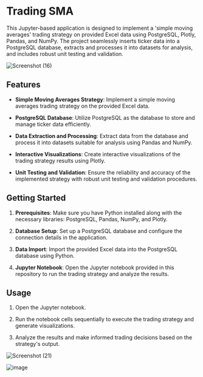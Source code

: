 # Trading SMA 

This Jupyter-based application is designed to implement a 'simple moving averages' trading strategy on provided Excel data using PostgreSQL, Plotly, Pandas, and NumPy. The project seamlessly inserts ticker data into a PostgreSQL database, extracts and processes it into datasets for analysis, and includes robust unit testing and validation.

![Screenshot (16)](https://user-images.githubusercontent.com/86948743/218146318-6e753295-ab64-45cd-b46a-e8a40f8e3d1f.png)


## Features

- **Simple Moving Averages Strategy**: Implement a simple moving averages trading strategy on the provided Excel data.

- **PostgreSQL Database**: Utilize PostgreSQL as the database to store and manage ticker data efficiently.

- **Data Extraction and Processing**: Extract data from the database and process it into datasets suitable for analysis using Pandas and NumPy.

- **Interactive Visualizations**: Create interactive visualizations of the trading strategy results using Plotly.

- **Unit Testing and Validation**: Ensure the reliability and accuracy of the implemented strategy with robust unit testing and validation procedures.

## Getting Started

1. **Prerequisites**: Make sure you have Python installed along with the necessary libraries: PostgreSQL, Pandas, NumPy, and Plotly.

2. **Database Setup**: Set up a PostgreSQL database and configure the connection details in the application.

3. **Data Import**: Import the provided Excel data into the PostgreSQL database using Python.

4. **Jupyter Notebook**: Open the Jupyter notebook provided in this repository to run the trading strategy and analyze the results.

## Usage

1. Open the Jupyter notebook.

2. Run the notebook cells sequentially to execute the trading strategy and generate visualizations.

3. Analyze the results and make informed trading decisions based on the strategy's output.





![Screenshot (21)](https://user-images.githubusercontent.com/86948743/218146413-546cdc9c-8edc-4f84-a4b0-96151d2888b8.png)

![image](https://github.com/Sidd2024/Trading-SMA/assets/86948743/ff08c3de-3551-4b6d-a6a0-4433b12c95d0)

